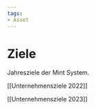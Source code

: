 ```yaml
---
tags:
- Asset
---
```

# Ziele

Jahresziele der Mint System.

[[Unternehmensziele 2022]]

[[Unternehmensziele 2023]]